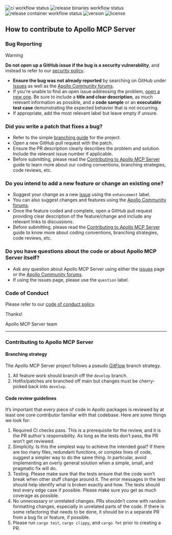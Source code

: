 ![ci workflow status](https://img.shields.io/github/actions/workflow/status/apollographql/apollo-mcp-server/ci.yml)
![release binaries workflow status](https://img.shields.io/github/actions/workflow/status/apollographql/apollo-mcp-server/release-bins.yml?label=release%20binaries)
![release container workflow status](https://img.shields.io/github/actions/workflow/status/apollographql/apollo-mcp-server/release-container.yml?label=release%20container)
![version](https://img.shields.io/github/v/release/apollographql/apollo-mcp-server)
![license](https://img.shields.io/github/license/apollographql/apollo-mcp-server)

## How to contribute to Apollo MCP Server

### Bug Reporting

> [!WARNING]  
> **Do not open up a GitHub issue if the bug is a security vulnerability**, and instead to refer to our [security policy](https://github.com/apollographql/.github/blob/main/SECURITY.md).
* **Ensure the bug was not already reported** by searching on GitHub under [Issues](https://github.com/apollographql/apollo-mcp-server/issues) as well as the [Apollo Community forums](https://community.apollographql.com/latest).
* If you're unable to find an open issue addressing the problem, [open a new one](https://github.com/apollographql/apollo-mcp-server/issues/new). Be sure to include a **title and clear description**, as much relevant information as possible, and a **code sample** or an **executable test case** demonstrating the expected behavior that is not occurring.
* If appropriate, add the most relevant label but leave empty if unsure.

### **Did you write a patch that fixes a bug?**

* Refer to the simple [branching guide](#contributing-to-apollo-mcp-server) for the project.
* Open a new GitHub pull request with the patch.
* Ensure the PR description clearly describes the problem and solution. Include the relevant issue number if applicable.
* Before submitting, please read the [Contributing to Apollo MCP Server](#contributing-to-apollo-mcp-server) guide to learn more about our coding conventions, branching strategies, code reviews, etc.

### **Do you intend to add a new feature or change an existing one?**

* Suggest your change as a new [issue](https://github.com/apollographql/apollo-mcp-server/issues) using the `enhancement` label.
* You can also suggest changes and features using the [Apollo Community forums](https://community.apollographql.com/latest).
* Once the feature coded and complete, open a GitHub pull request providing clear description of the feature/change and include any relevant links to discussions.
* Before submitting, please read the [Contributing to Apollo MCP Server](#contributing-to-apollo-mcp-server) guide to know more about coding conventions, branching strategies, code reviews, etc.

### **Do you have questions about the code or about Apollo MCP Server itself?**

* Ask any question about Apollo MCP Server using either the [issues](https://github.com/apollographql/apollo-mcp-server/issues) page or the [Apollo Community forums](https://community.apollographql.com/latest). 
* If using the issues page, please use the `question` label.

### Code of Conduct

Please refer to our [code of conduct policy](https://github.com/apollographql/router/blob/dev/CONTRIBUTING.md#code-of-conduct).

Thanks!

Apollo MCP Server team

---

### Contributing to Apollo MCP Server

#### Branching strategy
The Apollo MCP Server project follows a pseudo [GitFlow](https://docs.aws.amazon.com/prescriptive-guidance/latest/choosing-git-branch-approach/gitflow-branching-strategy.html) branch strategy.

1. All feature work should branch off the `develop` branch.
2. Hotfix/patches are branched off main but changes must be cherry-picked back into `develop`.

#### Code review guidelines
It’s important that every piece of code in Apollo packages is reviewed by at least one core contributor familiar with that codebase. Here are some things we look for:

1. Required CI checks pass. This is a prerequisite for the review, and it is the PR author's responsibility. As long as the tests don’t pass, the PR won't get reviewed.
2. Simplicity. Is this the simplest way to achieve the intended goal? If there are too many files, redundant functions, or complex lines of code, suggest a simpler way to do the same thing. In particular, avoid implementing an overly general solution when a simple, small, and pragmatic fix will do.
3. Testing. Please make sure that the tests ensure that the code won’t break when other stuff change around it. The error messages in the test should help identify what is broken exactly and how. The tests should test every edge case if possible. Please make sure you get as much coverage as possible.
4. No unnecessary or unrelated changes. PRs shouldn’t come with random formatting changes, especially in unrelated parts of the code. If there is some refactoring that needs to be done, it should be in a separate PR from a bug fix or feature, if possible.
5. Please run `cargo test`, `cargo clippy`, and `cargo fmt` prior to creating a PR.